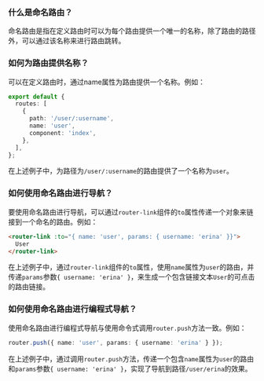 ### 什么是命名路由？

命名路由是指在定义路由时可以为每个路由提供一个唯一的名称，除了路由的路径外，可以通过该名称来进行路由跳转。

### 如何为路由提供名称？

可以在定义路由时，通过name属性为路由提供一个名称。例如：

```ts
export default {
  routes: [
    {
      path: '/user/:username',
      name: 'user',
      component: 'index',
    },
  ],
};
```

在上述例子中，为路径为`/user/:username`的路由提供了一个名称为`user`。

### 如何使用命名路由进行导航？

要使用命名路由进行导航，可以通过`router-link`组件的`to`属性传递一个对象来链接到一个命名的路由。例如：

```html
<router-link :to="{ name: 'user', params: { username: 'erina' }}">
  User
</router-link>
```

在上述例子中，通过`router-link`组件的`to`属性，使用`name`属性为`user`的路由，并传递`params`参数`{ username: 'erina' }`，来生成一个包含链接文本`User`的可点击的路由链接。

### 如何使用命名路由进行编程式导航？

使用命名路由进行编程式导航与使用命令式调用`router.push`方法一致。例如：

```ts
router.push({ name: 'user', params: { username: 'erina' } });
```

在上述例子中，通过调用`router.push`方法，传递一个包含`name`属性为`user`的路由和`params`参数`{ username: 'erina' }`，实现了导航到路径`/user/erina`的效果。
